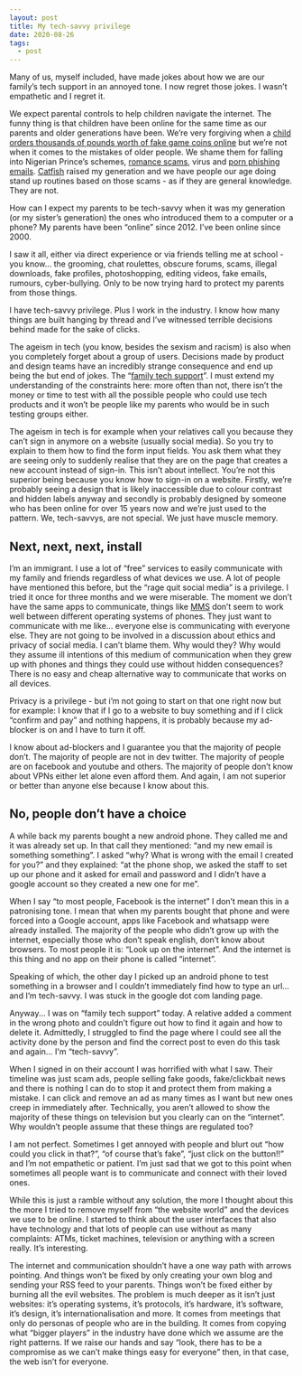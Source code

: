 ```yaml
---
layout: post
title: My tech-savvy privilege
date: 2020-08-26
tags: 
  - post
---
```


Many of us, myself included, have made jokes about how we are our family’s tech support in an annoyed tone. I now regret those jokes. I wasn’t empathetic and I regret it.

We expect parental controls to help children navigate the internet. The funny thing is that children have been online for the same time as our parents and older generations have been. We’re very forgiving when a [child orders thousands of pounds worth of fake game coins online](https://www.bbc.co.uk/news/technology-48925623) but we’re not when it comes to the mistakes of older people. We shame them for falling into Nigerian Prince’s schemes, [romance scams](https://www.bbc.co.uk/news/business-49825888), virus and [porn phishing emails](https://www.theguardian.com/technology/askjack/2019/jan/17/phishing-email-blackmail-sextortion-webcam). [Catfish](https://en.wikipedia.org/wiki/Catfish:_The_TV_Show) raised my generation and we have people our age doing stand up routines based on those scams - as if they are general knowledge. They are not. 

How can I expect my parents to be tech-savvy when it was my generation (or my sister’s generation) the ones who introduced them to a computer or a phone? My parents have been “online” since 2012. I’ve been online since 2000. 

I saw it all, either via direct experience or via friends telling me at school - you know… the grooming, chat roulettes, obscure forums, scams, illegal downloads, fake profiles, photoshopping, editing videos, fake emails, rumours, cyber-bullying. Only to be now trying hard to protect my parents from those things. 

I have tech-savvy privilege. Plus I work in the industry. I know how many things are built hanging by thread and I’ve witnessed terrible decisions behind made for the sake of clicks. 

The ageism in tech (you know, besides the sexism and racism) is also when you completely forget about a group of users. Decisions made by product and design teams have an incredibly strange consequence and end up being the but end of jokes. The “[family tech support](https://knowyourmeme.com/memes/family-technical-support)”. I must extend my understanding of the constraints here: more often than not, there isn’t the money or time to test with all the possible people who could use tech products and it won’t be people like my parents who would be in such testing groups either.  

The ageism in tech is for example when your relatives call you because they can’t sign in anymore on a website (usually social media). So you try to explain to them how to find the form input fields. You ask them what they are seeing only to suddenly realise that they are on the page that creates a new account instead of sign-in. This isn’t about intellect. You’re not this superior being because you know how to sign-in on a website. Firstly, we’re probably seeing a design that is likely inaccessible due to colour contrast and hidden labels anyway and secondly is probably designed by someone who has been online for over 15 years now and we’re just used to the pattern. We, tech-savvys, are not special. We just have muscle memory.

## Next, next, next, install

I’m an immigrant. I use a lot of “free” services to easily communicate with my family and friends regardless of what devices we use. A lot of people have mentioned this before, but the “rage quit social media” is a privilege. I tried it once for three months and we were miserable. The moment we don’t have the same apps to communicate, things like [MMS](https://en.wikipedia.org/wiki/Multimedia_Messaging_Service) don’t seem to work well between different operating systems of phones. They just want to communicate with me like… everyone else is communicating with everyone else. They are not going to be involved in a discussion about ethics and privacy of social media. I can’t blame them. Why would they? Why would they assume ill intentions of this medium of communication when they grew up with phones and things they could use without hidden consequences? There is no easy and cheap alternative way to communicate that works on all devices. 

Privacy is a privilege - but i’m not going to start on that one right now but for example: I know that if I go to a website to buy something and if I click “confirm and pay” and nothing happens, it is probably because my ad-blocker is on and I have to turn it off. 

I know about ad-blockers and I guarantee you that the majority of people don’t. The majority of people are not in dev twitter. The majority of people are on facebook and youtube and others. The majority of people don’t know about VPNs either let alone even afford them.
And again, I am not superior or better than anyone else because I know about this.

## No, people don’t have a choice

A while back my parents bought a new android phone. They called me and it was already set up. In that call they mentioned: “and my new email is something something”. I asked “why? What is wrong with the email I created for you?” and they explained: “at the phone shop, we asked the staff to set up our phone and it asked for email and password and I didn’t have a google account so they created a new one for me”. 

When I say “to most people, Facebook is the internet” I don’t mean this in a patronising tone. I mean that when my parents bought that phone and were forced into a Google account, apps like Facebook and whatsapp were already installed. The majority of the people who didn’t grow up with the internet, especially those who don’t speak english, don’t know about browsers. To most people it is: “Look up on the internet”. And the internet is this thing and no app on their phone is called “internet”. 

Speaking of which, the other day I picked up an android phone to test something in a browser and I couldn’t immediately find how to type an url… and I’m tech-savvy. I was stuck in the google dot com landing page.

Anyway...
I was on “family tech support” today. A relative added a comment in the wrong photo and couldn’t figure out how to find it again and how to delete it. Admittedly, I struggled to find the page where I could see all the activity done by the person and find the correct post to even do this task and again... I'm “tech-savvy”.

When I signed in on their account I was horrified with what I saw. Their timeline was just scam ads, people selling fake goods, fake/clickbait news and there is nothing I can do to stop it and protect them from making a mistake. I can click and remove an ad as many times as I want but new ones creep in immediately after. Technically, you aren’t allowed to show the majority of these things on television but you clearly can on the “internet”. Why wouldn’t people assume that these things are regulated too?

I am not perfect. Sometimes I get annoyed with people and blurt out “how could you click in that?”, “of course that’s fake”, “just click on the button!!” and I’m not empathetic or patient. I’m just sad that we got to this point when sometimes all people want is to communicate and connect with their loved ones. 

While this is just a ramble without any solution, the more I thought about this the more I tried to remove myself from “the website world” and the devices we use to be online. I started to think about the user interfaces that also have technology and that lots of people can use without as many complaints: ATMs, ticket machines, television or anything with a screen really. It’s interesting.

The internet and communication shouldn’t have a one way path with arrows pointing. And things won’t be fixed by only creating your own blog and sending your RSS feed to your parents. Things won’t be fixed either by burning all the evil websites. The problem is much deeper as it isn’t just websites: it’s operating systems, it’s protocols, it’s hardware, it’s software, it’s design, it’s internationalisation and more. It comes from meetings that only do personas of people who are in the building. It comes from copying what “bigger players” in the industry have done which we assume are the right patterns. If we raise our hands and say “look, there has to be a compromise as we can’t make things easy for everyone” then, in that case, the web isn’t for everyone.


